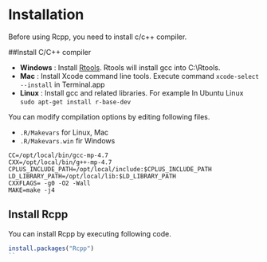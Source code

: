 # Installation

Before using Rcpp, you need to install c/c++ compiler.

##Install C/C++ compiler

- **Windows** : Install [Rtools](https://cran.r-project.org/bin/windows/Rtools/index.html). Rtools will install gcc into C:\\Rtools.
- **Mac** : Install Xcode command line tools. Execute command `xcode-select --install` in Terminal.app
- **Linux** : Install gcc and related libraries. For example In Ubuntu Linux `sudo apt-get install r-base-dev`

You can modify compilation options by editing following files.

* `.R/Makevars` for Linux, Mac
* `.R/Makevars.win` fir Windows

```
CC=/opt/local/bin/gcc-mp-4.7
CXX=/opt/local/bin/g++-mp-4.7
CPLUS_INCLUDE_PATH=/opt/local/include:$CPLUS_INCLUDE_PATH
LD_LIBRARY_PATH=/opt/local/lib:$LD_LIBRARY_PATH
CXXFLAGS= -g0 -O2 -Wall
MAKE=make -j4
```


## Install Rcpp

You can install Rcpp by executing following code.

```r
install.packages("Rcpp")
``
